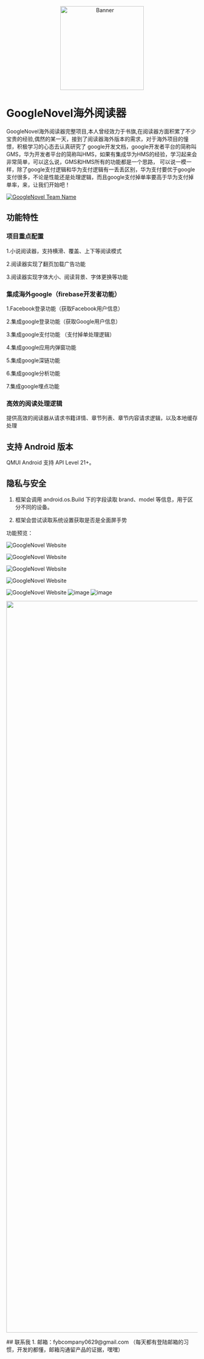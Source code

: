  <p align="center">
  <img src="https://cloud.githubusercontent.com/assets/1190261/26751376/63f96538-486a-11e7-81cf-5bc83a945207.png" width="220" height="220" alt="Banner" />
</p>

# GoogleNovel海外阅读器

GoogleNovel海外阅读器完整项目,本人曾经效力于书旗,在阅读器方面积累了不少宝贵的经验,偶然的某一天，接到了阅读器海外版本的需求，对于海外项目的憧憬，积极学习的心态去认真研究了
google开发文档，google开发者平台的简称叫GMS，华为开发者平台的简称叫HMS，如果有集成华为HMS的经验，学习起来会非常简单，可以这么说，GMS和HMS所有的功能都是一个思路，
可以说一模一样，除了google支付逻辑和华为支付逻辑有一丢丢区别，华为支付要优于google支付很多，不论是性能还是处理逻辑，而且google支付掉单率要高于华为支付掉单率，来，让我们开始吧！





[![GoogleNovel Team Name](https://img.shields.io/badge/Team-QMUI-brightgreen.svg?style=flat)](https://github.com/aynovel/GoogleNovel "GoogleNovel Team")


## 功能特性
### 项目重点配置
1.小说阅读器，支持横滑、覆盖、上下等阅读模式

2.阅读器实现了翻页加载广告功能

3.阅读器实现字体大小、阅读背景、字体更换等功能

### 集成海外google（firebase开发者功能）

1.Facebook登录功能（获取Facebook用户信息）

2.集成google登录功能（获取Google用户信息）

3.集成google支付功能 （支付掉单处理逻辑）

4.集成google应用内弹窗功能

5.集成google深链功能

6.集成google分析功能

7.集成google埋点功能

### 高效的阅读处理逻辑
提供高效的阅读器从请求书籍详情、章节列表、章节内容请求逻辑，以及本地缓存处理


## 支持 Android 版本
QMUI Android 支持 API Level 21+。


## 隐私与安全
1. 框架会调用 android.os.Build 下的字段读取 brand、model 等信息，用于区分不同的设备。
   
2. 框架会尝试读取系统设置获取是否是全面屏手势

[comment]: <> (## GoogleNovel Demo APP 安装包下载)

[comment]: <> (点击链接下载：[http://cdn.qmuiteam.com/download/android/latest]&#40;http://cdn.qmuiteam.com/download/android/latest&#41;)

功能预览：

![GoogleNovel Website](https://githib.com/aynovel/GoogleNovel/blob/main/login.jpg)

![GoogleNovel Website](https://githib.com/aynovel/GoogleNovel/blob/main/home.jpg)

![GoogleNovel Website](https://githib.com/aynovel/GoogleNovel/blob/main/detail.jpg)

![GoogleNovel Website](https://githib.com/aynovel/GoogleNovel/blob/main/read.jpg)

![GoogleNovel Website](https://githib.com/aynovel/GoogleNovel/blob/main/reads.jpg)
![image](https://githib.com/aynovel/GoogleNovel/blob/main/read.jpg)
![image](https://githib.com/aynovel/GoogleNovel/blob/main/reads.jpg)

 <p align="center">
  <img src="https://githib.com/aynovel/GoogleNovel/blob/main/reads.jpg" width="1080" height="1920" alt="Banner" />
</p>
## 联系我
1. 邮箱：fybcompany0629@gmail.com （每天都有登陆邮箱的习惯，开发的都懂，邮箱沟通留产品的证据，嘿嘿）


